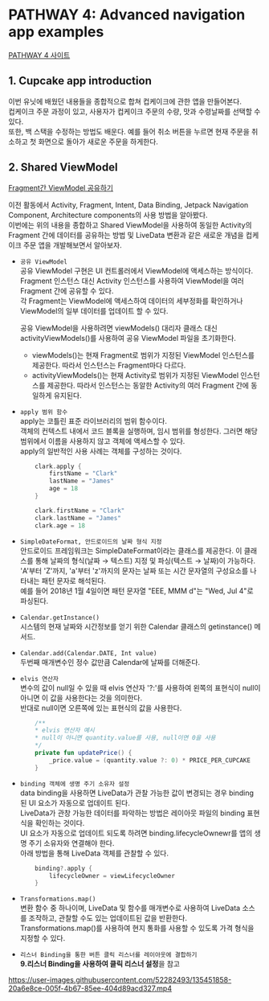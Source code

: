 # PATHWAY 4: Advanced navigation app examples
[PATHWAY 4 사이트](https://developer.android.com/courses/pathways/android-basics-kotlin-unit-3-pathway-4)

## 1. Cupcake app introduction
이번 유닛에 배웠던 내용들을 종합적으로 합쳐 컵케이크에 관한 앱을 만들어본다.</br>
컵케이크 주문 과정이 있고, 사용자가 컵케이크 주문의 수량, 맛과 수령날짜를 선택할 수 있다.</br>
또한, 백 스택을 수정하는 방법도 배운다. 예를 들어 취소 버튼을 누르면 현재 주문을 취소하고 첫 화면으로 돌아가 새로운 주문을 하게한다.

## 2. Shared ViewModel
[Fragment간 ViewModel 공유하기](https://developer.android.com/codelabs/basic-android-kotlin-training-shared-viewmodel?continue=https%3A%2F%2Fdeveloper.android.com%2Fcourses%2Fpathways%2Fandroid-basics-kotlin-unit-3-pathway-4%23codelab-https%3A%2F%2Fdeveloper.android.com%2Fcodelabs%2Fbasic-android-kotlin-training-shared-viewmodel#0)

이전 활동에서 Activity, Fragment, Intent, Data Binding, Jetpack Navigation Component, Architecture components의 사용 방법을 알아봤다.</br>
이번에는 위의 내용을 종합하고 Shared ViewModel을 사용하여 동일한 Activity의 Fragment 간에 데이터를 공유하는 방법 및 LiveData 변환과 같은 새로운 개념을 컵케이크 주문 앱을 개발해보면서 알아보자.


- `공유 ViewModel`</br>
    공유 ViewModel 구현은 UI 컨트롤러에서 ViewModel에 액세스하는 방식이다.</br>
    Fragment 인스턴스 대신 Activity 인스턴스를 사용하여 ViewModel을 여러 Fragment 간에 공유할 수 있다.</br>
    각 Fragment는 ViewModel에 액세스하여 데이터의 세부정화를 확인하거나 ViewModel의 일부 데이터를 업데이트 할 수 있다.

    공유 ViewModel을 사용하려면 viewModels() 대리자 클래스 대신 activityViewModels()를 사용하여 공유 ViewModel 파일을 초기화한다.
    - viewModels()는 현재 Fragment로 범위가 지정된 ViewModel 인스턴스를 제공한다. 따라서 인스턴스는 Fragment마다 다르다.
    - activityViewModels()는 현재 Activity로 범위가 지정된 ViewModel 인스턴스를 제공한다. 따라서 인스턴스는 동알한 Activity의 여러 Fragment 간에 동일하게 유지된다.

- `apply 범위 함수`</br>
    apply는 코틀린 표준 라이브러리의 범위 함수이다.</br>
    객체의 컨텍스트 내에서 코드 블록을 실행하며, 임시 범위를 형성한다. 그러면 해당 범위에서 이름을 사용하지 않고 객체에 액세스할 수 있다.</br>
    apply의 일반적인 사용 사례는 객체를 구성하는 것이다.

    ```kotlin
        clark.apply {
            firstName = "Clark"
            lastName = "James"
            age = 18
        }

        clark.firstName = "Clark"
        clark.lastName = "James"
        clark.age = 18
    ```

- `SimpleDateFormat, 안드로이드의 날짜 형식 지정`</br>
    안드로이드 프레임워크는 SimpleDateFormat이라는 클래스를 제공한다. 이 클래스를 통해 날짜의 형식(날짜 → 텍스트) 지정 및 파싱(텍스트 → 날짜)이 가능하다.</br>
    'A'부터 'Z'까지, 'a'부터 'z'까지의 문자는 날짜 또는 시간 문자열의 구성요소를 나타내는 패턴 문자로 해석된다.</br>
    예를 들어 2018년 1월 4일이면 패턴 문자열 "EEE, MMM d"는 "Wed, Jul 4"로 파싱된다.

- `Calendar.getInstance()`</br>
    시스템의 현재 날짜와 시간정보를 얻기 위한 Calendar 클래스의 getinstance() 메서드.

- `Calendar.add(Calendar.DATE, Int value)`</br>
    두번째 매개변수인 정수 값만큼 Calendar에 날짜를 더해준다.

- `elvis 연산자`</br>
    변수의 값이 null일 수 있을 때 elvis 연산자 '?:'를 사용하여 왼쪽의 표현식이 null이 아니면 이 값을 사용한다는 것을 의미한다.</br>
    반대로 null이면 오른쪽에 있는 표현식의 값을 사용한다.</br>
    ```kotlin
        /**
        * elvis 연산자 예시
        * null이 아니면 quantity.value를 사용, null이면 0을 사용
        */
        private fun updatePrice() {
            _price.value = (quantity.value ?: 0) * PRICE_PER_CUPCAKE
        }
    ```

- `binding 객체에 생명 주기 소유자 설정`</br>
    data binding을 사용하면 LiveData가 관찰 가능한 값이 변경되는 경우 binding 된 UI 요소가 자동으로 업데이트 된다.</br>
    LiveData가 관창 가능한 데이터를 파악하는 방법은 레이아웃 파일의 binding 표현식을 확인하는 것이다.</br>
    UI 요소가 자동으로 업데이트 되도록 하려면 binding.lifecycleOwnewr를 앱의 생명 주기 소유자와 연결해야 한다.</br>
    아래 방법을 통해 LiveData 객체를 관찰할 수 있다.
    ```kotlin
        binding?.apply {
            lifecycleOwner = viewLifecycleOwner
        }
    ```

- `Transformations.map()`</br>
    변환 함수 중 하나이며, LiveData 및 함수를 매개변수로 사용하여 LiveData 소스를 조작하고, 관찰할 수도 있는 업데이트된 값을 반환한다.</br>
    Transformations.map()를 사용하여 현지 통화를 사용할 수 있도록 가격 형식을 지정할 수 있다.

- `리스너 Binding을 통한 버튼 클릭 리스너를 레이아웃에 결합하기`</br>
    **9.리스너 Binding을 사용하여 클릭 리스너 설정**을 참고


https://user-images.githubusercontent.com/52282493/135451858-20a6e8ce-005f-4b67-85ee-404d89acd327.mp4